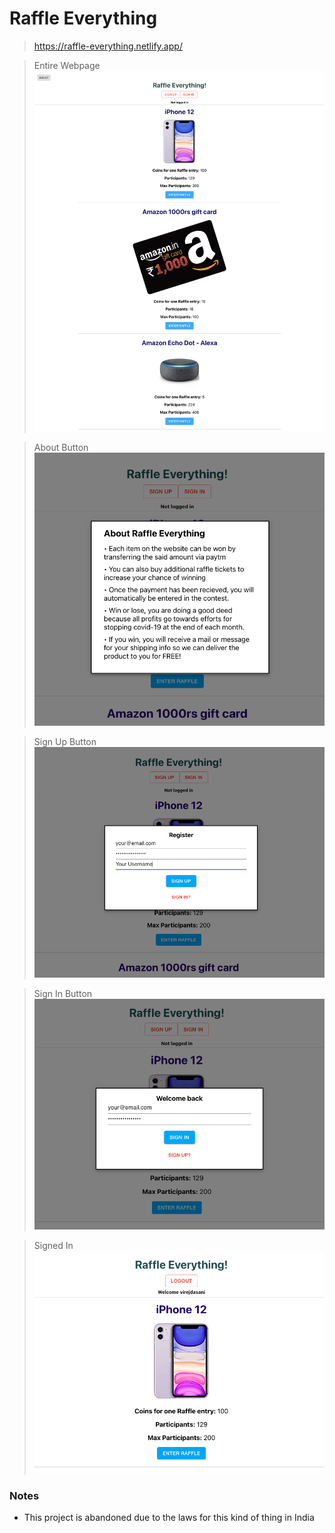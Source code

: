 # Raffle Everything
                
> https://raffle-everything.netlify.app/
                
> Entire Webpage                
![](https://github.com/virejdasani/RaffleEverything/blob/master/assets/RaffleEverything-WebsitePreview.png)
                
> About Button                
![](https://github.com/virejdasani/RaffleEverything/blob/master/assets/AboutPreview.png)
                
> Sign Up Button                
![](https://github.com/virejdasani/RaffleEverything/blob/master/assets/SignUp.png)
                
> Sign In Button                
![](https://github.com/virejdasani/RaffleEverything/blob/master/assets/SignIn.png)
                
> Signed In                
> ![](https://github.com/virejdasani/RaffleEverything/blob/master/assets/SignedIn.png)


### Notes
- This project is abandoned due to the laws for this kind of thing in India
